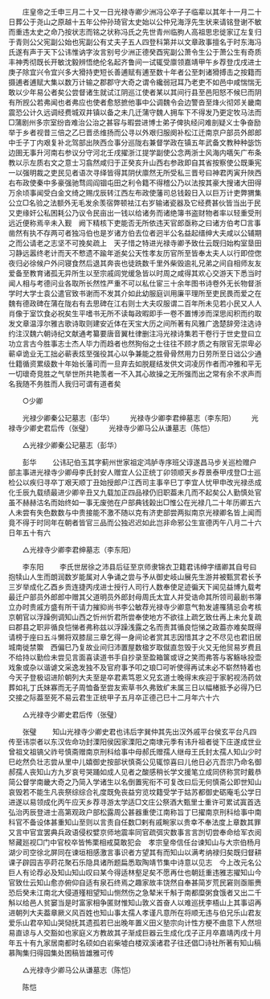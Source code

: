 <!-- { "loadSidebar": true } -->
　　庄皇帝之壬申三月二十又一日光禄寺卿少洲冯公卒子子临辈以其年十一月二十日葬公于尧山之原越十五年公仲孙琦官太史始以公仲兄海浮先生状来请铭登谢不敏而重违太史之命乃按状志而铭之状称冯氏之先世青州临朐人高祖思忠徙家辽左复归于青则公父宪副公始也宪副公有丈夫子五人四登科第并以文章政事擅名于时东海冯氏遂有声于天下公讳惟讷字汝言别号少洲正德癸酉宪副公萧令生公于萧公生有奇质丰神秀彻既长开敏沈毅辨悟绝伦名起齐鲁间一试辄受廪领嘉靖甲午乡荐登戊戌进士庚子除宜兴令宜兴多大猾持吏短长善逋赋有逋至数十年者公至刺诸猾搏击之按籍而摄逋者逋赋大集以数万计输之郡郡守大奇之谓令纔弱冠耳乃老吏不如邑中咸惴惴无敢以少年易公者矣公尝督诸生就试江阴巡江使者某以其间行县至邑阳怒不候巳而阴有所觊公若弗闻也者弗应也使者愈怒摭他事中公调魏令会边警沓至烽火彻郊关畿南震恐公计久远调经费城双井镇以备之未几迁蒲守魏人拥车下不得发乃更定牧马法而□蒲剧州多宗室纷沓难治公治之甚容与暇尝进博士弟子俾执经问难剖疑义士争奋励举于乡者视昔三倍之乙巳晋丞维扬而公寻以外艰归服阕补松江迁南京户部员外郎郎中壬子丁内艰复补北驾部出陜西佥事分巡陇右兼督学政在镇五年武备文教种种毖饬边圉无事升河南右参议分守河北壬戌擢浙江提学副使公念两浙士风海内嚆矢广布条教以示左质右文之意士习翕然咸归于正癸亥升山西右参政即自其省按察使公既秉宪一以强明裁之吏民见者语次寻绎皆得其阴伏廪然无所受私三晋号曰神君丙寅升陜西右布政使秦中多豪强驰骛闾阎锢屯田之利令籍不得稽公乃以法按其豪大搜诸大田得万余顷事闻受白金文绮之赐戊辰转江西左布政使藩司总钱榖日入以巨万计吏弊猬集公立□名验之法额外无毛发余羡宿弊顿袪江右岁输诸瓷器及它经费甚伙皆当出于民又吏缘奸公私困耗公乃议令民亩出一钱以给诸务而诸绝簿书盗财物者率以轻重受刑远近便称焉辛未入觐　阙下精核下吏能否无所依违天官郎亟称之曰诸方伯考□言事凿然有执不存两可者独冯伯也是岁诸方伯去位者迥半公名益起缙绅大夫咸以公辅期之而公请老之志坚不可挽矣疏上　天子惜之特进光禄寺卿予致仕云既归始构室垦田习静远嚣终老计而天不慗遗不踰年逝矣公天性孝友历官所至皆奉太夫人以行即倥偬夜归必徐候户外问寝食然后退其奔丧也徒跣数千里外柴毁逾礼兄弟之间自相师友友爱备至教育诸孤无异所生以至宗戚闾党缓急皆以时周之咸得其欢心交游天下悉当时闻人相与考德问业各取所长然性严重不可以私仕宦三十余年图书诗卷外无长物督浙学时大学士袁公遣官致书谢而不发其介如此幼服庭训用廉平理所至吏民畏而爱之在魏有德政碑在蒲在陇右有去思碑在江右则士大夫叹服谓二百年所未见若小民又人人肖像于室饮食必祝矣生平嗜书无所不读每政暇即手一卷不置博涉而深思闳积而约取发文章温淳尔雅古歌诗取则建安近体在天宝大历之间所著有风雅广逸楚辞旁注选诗约注汉魏六朝诗纪文献通考纂要唐音翼杜律删注冯光禄诗集若干卷行于世史登曰立功立言古今胜事志士杰人毕力而趋者也然狥俗之士往往不顾才质之有限官无崇卑必蕲卓诡业无工拙必蕲表炫至强役其心以争兼能之胜骨骨然用力日劳所至日诎公少通仕籍循资累级数十年始长藩司而一旦弃去如脱屣结发供文词凌厉作者而冲雅和平无一切瓌奇竞胜之气举世所共艳羡者一不入其心故操之无所强而出之常有余不求声而名我随不务胜而人我归可谓有道者矣 

　　○少卿 

　　光禄少卿秦公玘墓志（彭华） 
　　光禄寺少卿李君绅墓志（李东阳） 
　　光禄寺少卿史君后传（张璧） 
　　光禄寺少卿马公从谦墓志（陈恺） 

　　△光禄少卿秦公玘墓志（彭华） 

　　彭华 
　　公讳玘伯玉其字蓟州世家祖定鸿胪寺序班父谆遂昌马步关巡检赠户部主事进光禄寺少卿母李氏封安人赠宜人公正统丁卯领顺天乡荐景泰甲戌登□士巡检公以疾归寻卒丁艰天顺丁丑始授郎户江西司主事辛巳丁李宜人忧甲申改光禄丞成化壬辰九载绩最进少卿辛丑又九载加正四品禄仍旧职葢未几而不起矣公人勤慎处官虽不赫赫沽名而始终如一事无废弛在户部典钱榖出□惟公在光禄几二十年历卿五六人未尝有失色数数与中贵接能不激不随以克有济吏部尝两拟南京光禄卿名皆上闻而竟不得于时同年在朝者皆官三品而公独迟迟如此岂非命邪公生宣德丙午八月二十六日年五十有六 

　　△光禄寺少卿李君绅墓志（李东阳） 

　　李东阳 
　　李氏世居徐之沛县后征至京师隶锦衣卫籍君讳绅字缙卿其自号曰抱犊山人生而朗润数岁能属对人争诵之尝与予从御史岐山展先生游并被甄赏君长予三岁举成化乙酉乡贡连捷丙戌进士授行人司行人数奉使足迹徧天下闻见益博九载考最迁户部员外郎郎中赠其父道明员外郎封母周氏太宜人并受诰命其所领司最剧书簿立办时贵戚方盛有所干请力摧抑尚书李公敏荐光禄寺少卿意气勃发遽罹猜忌会考核京朝官以浮躁例调知山西之忻州忻君所尝奉使地方不欲往上疏乞致仕再上未允复疏曰郡县之职非循良恺悌者弗称兹以浮躁浅露之名而责其循良恺悌之政葢亦难矣既得请榜于座曰五斗懒将双膝屈三章乞得一身间论者赏其志因惜其才之不尽见也君旧居城南徙禁籞　西偏巳乃复故业间归沛置屋数楹岁取僦直忽毁于火又无他贸易岁费且不给持以勤俭未尝见言面喜读道书手自抄录至盈箱箧或讶之笑而弗答与客觞咏投壶戏象或杂以谐谑文采逸发独不及官府事予叩之琅□可听使得再试未必不崭然特着也　今天子登极诏进阶朝列大夫至是卒君素笃恩义兄玄道士晚得末疾迎于家躬视汤药敛葬如礼丁氏妹寡而无子周恤备至尝友索草书久弗致纩未属三日以幅楮抵予必得乃巳交接之际葢至死不易云君生正统甲子五月卒正德己巳十二月年六十六 

　　△光禄寺少卿史君后传（张璧） 

　　张璧 
　　知山光禄寺少卿史君也讳后字巽仲其先出汉外戚平台侯玄平台凡四传至讳崇者以东汉佐命功封溧阳侯因家溧阳之南埭元季有讳升祖者徙下庄遂成世业曾祖文祖镐父祚号慎斋赠南京刑科给事中母郝氏赠孺人继母王氏封太孺人知山少时巳屹然负壮志尝从里中儿嬉御史按部状慎斋公见辄惊喜曰儿他日必亢吾宗乃命名御郝孺人丧知山方九岁哀号哭踊如成人见者之酸感稍长学文援笔立成同侪称赏时戴恭简公督学南畿大奇之乃简入学诸生以名倒置宪衔不可复改曰后无何慎斋公即世知山哀毁若不能生凡丧祭综综合礼度既免丧益穷览坟籍受学于姑苏都御史砺庵毛公学日进遂以易领成化丙午应天乡荐寻游太学适□文庄公祭酒大甄里士重许可累试寘首选弘治丙辰登进士高第观政户部松露周公甚器重使江南称旨丁巳擢南京刑科给事中南科官不备设体甚重知山至则以言责自任数□剌有戚畹家以贵幸不奉法度上章数其罪又言中官宜罢典兵政语侵权嬖京师地震率同官疏弭灾数事言言剀切尝奉命给军衣阅帑藏廵视□门中官校卒皆怖栗相戒莫敢犯会　孝宗皇帝信任台谏知山与大宗伯杨月湖少司空徐北屏同在谏垣相感激言事识者方望其有而知山以满考纳禄归矣既归督耕课子辟园吉亭莳花聚石乐隐具诸所题扁悉取陶靖节集中诗意以见志　今上改元名公巨人有论荐必及知山知山叹曰某今得适林壑足矣不愿再仕也朝廷重违雅志擢知山今官致仕云知山愈亦俯仰自适有泉石终焉之趣家故丰饶然自奉甚简岁荒民窘则亟赈赉恐后癸未江南北大侵道殣相望知山恻然伤之急辇米千斛于南都糜粥食饿者又出二千斛以给邑人贫窭当是时富家相争匿财惟知山敦义首奋人以难巡抚李梧山上其事诏再进朝列大夫葢章厥义风百姓也知山事太孺人孝谨凡意所在将顺无违与伯兄乐山君友爱乐山君卒知山哭恸抚其遗孤若巳出晚年置义田义塾宗向计性方梗不曲意下人然坦易直谅与人交豁如也家庭义方教故其子渐成巨器云生成化戊子正月卒嘉靖丙戌十月年五十有九家居南都时名硕如白岩柴墟白楼双溪诸君子往还倡□诗社所著有知山稿慕陶集归得园集处困稿皆雄雅可传 

　　△光禄寺少卿马公从谦墓志（陈恺） 

　　陈恺 
